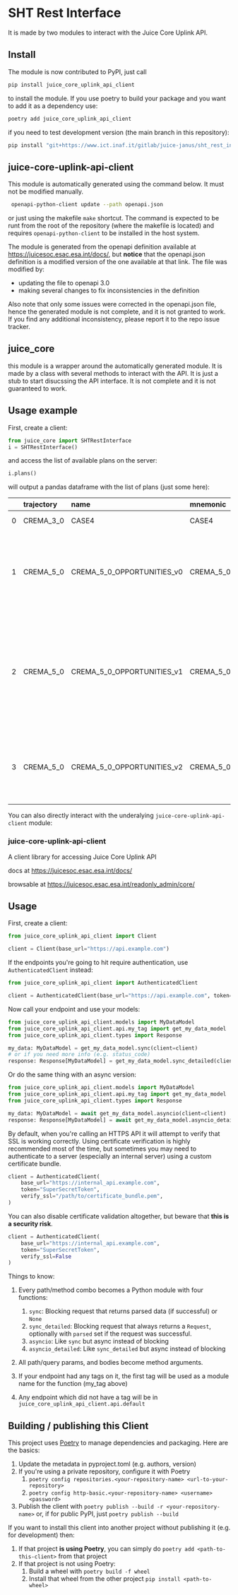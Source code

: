 # SHT Rest Interface

It is made by two modules to interact with the Juice Core Uplink 
API.

## Install

The module is now contributed to PyPI, just call

```bash
pip install juice_core_uplink_api_client
```

to install the module. If you use poetry to build your package and you want to add it as a dependency use:

```bash
poetry add juice_core_uplink_api_client
```

if you need to test development version (the main branch in this repository):

```bash
pip install "git+https://www.ict.inaf.it/gitlab/juice-janus/sht_rest_interface.git#egg=juice-core-uplink-api-client&subdirectory=juice-core-uplink-api-client"
```

## juice-core-uplink-api-client
This module is automatically generated using the command below. It must not be 
modified manually.

```bash 
 openapi-python-client update --path openapi.json 
```

or just using the makefile `make` shortcut. The command is expected to be runt 
from the root of the repository (where the makefile is located) and requires 
`openapi-python-client` to be installed in the host system.

The module is generated from the openapi definition available at 
https://juicesoc.esac.esa.int/docs/, but **notice** that the openapi.json definition is a modified version of the one 
available at that link. The file was modified by:
- updating the file to openapi 3.0
- making several changes to fix inconsistencies in the definition

Also note that only some issues were corrected in the openapi.json file,
hence the generated module is not complete, and it is not granted to work.
If you find any additional inconsistency, please report it to the repo issue 
tracker.


## juice_core 
this module is a wrapper around the automatically generated module. It is made 
by a class with several methods to interact with the API. It is just a stub to 
start disucssing the API interface. It is not complete and it is not guaranteed 
to work.

## Usage example

First, create a client:

```python
from juice_core import SHTRestInterface
i = SHTRestInterface()
```
and access the list of available plans on the server:

```python
i.plans()
```

will output a pandas dataframe with the list of plans (just some here):

|    | trajectory   | name                       | mnemonic                   | is_public   | created                    |   id | author   | description                                                                                                                                                           | refine_log   | ptr_file                                                                |
|---:|:-------------|:---------------------------|:---------------------------|:------------|:---------------------------|-----:|:---------|:----------------------------------------------------------------------------------------------------------------------------------------------------------------------|:-------------|:------------------------------------------------------------------------|
|  0 | CREMA_3_0    | CASE4                      | CASE4                      | True        | 2021-03-04 13:29:58.835199 |   17 | rlorente | Demonstration Case 4                                                                                                                                                  |              |                                                                         |
|  1 | CREMA_5_0    | CREMA_5_0_OPPORTUNITIES_v0 | CREMA_5_0_OPPORTUNITIES_v0 | True        | 2021-08-26 09:12:06.767139 |   31 | cvallat  | 1st run opf opportunities generation (UC22), based on existing definitions of oppportunities (inherited from crema 3_0)                                               |              | https://juicesoc.esac.esa.int/rest_api/file/trajectory%23CREMA_5_0.ptx/ |
|  2 | CREMA_5_0    | CREMA_5_0_OPPORTUNITIES_v1 | CREMA_5_0_OPPORTUNITIES_v1 | True        | 2021-10-04 13:49:49.262682 |   36 | cvallat  | Added two opportunities for JMAG_CALROL for the last 2 perijoves before JOI (PJ69 not considered since too clsoe to GoI for observations to take place --> MPAD rule) |              | https://juicesoc.esac.esa.int/rest_api/file/trajectory%23CREMA_5_0.ptx/ |
|  3 | CREMA_5_0    | CREMA_5_0_OPPORTUNITIES_v2 | CREMA_5_0_OPPORTUNITIES_v2 | True        | 2021-10-05 07:24:07.742653 |   37 | cvallat  | Modified GANYMEDE_GM opportunity around 3G3 for WG3 prime allocation (1 hour centered at CA)                                                                          |              | https://juicesoc.esac.esa.int/rest_api/file/trajectory%23CREMA_5_0.ptx/ |


You can also directly interact with the underalying `juice-core-uplink-api-client` module:


### juice-core-uplink-api-client
A client library for accessing Juice Core Uplink API

docs at https://juicesoc.esac.esa.int/docs/

browsable at https://juicesoc.esac.esa.int/readonly_admin/core/

## Usage
First, create a client:

```python
from juice_core_uplink_api_client import Client

client = Client(base_url="https://api.example.com")
```

If the endpoints you're going to hit require authentication, use `AuthenticatedClient` instead:

```python
from juice_core_uplink_api_client import AuthenticatedClient

client = AuthenticatedClient(base_url="https://api.example.com", token="SuperSecretToken")
```

Now call your endpoint and use your models:

```python
from juice_core_uplink_api_client.models import MyDataModel
from juice_core_uplink_api_client.api.my_tag import get_my_data_model
from juice_core_uplink_api_client.types import Response

my_data: MyDataModel = get_my_data_model.sync(client=client)
# or if you need more info (e.g. status_code)
response: Response[MyDataModel] = get_my_data_model.sync_detailed(client=client)
```

Or do the same thing with an async version:

```python
from juice_core_uplink_api_client.models import MyDataModel
from juice_core_uplink_api_client.api.my_tag import get_my_data_model
from juice_core_uplink_api_client.types import Response

my_data: MyDataModel = await get_my_data_model.asyncio(client=client)
response: Response[MyDataModel] = await get_my_data_model.asyncio_detailed(client=client)
```

By default, when you're calling an HTTPS API it will attempt to verify that SSL is working correctly. Using certificate verification is highly recommended most of the time, but sometimes you may need to authenticate to a server (especially an internal server) using a custom certificate bundle.

```python
client = AuthenticatedClient(
    base_url="https://internal_api.example.com", 
    token="SuperSecretToken",
    verify_ssl="/path/to/certificate_bundle.pem",
)
```

You can also disable certificate validation altogether, but beware that **this is a security risk**.

```python
client = AuthenticatedClient(
    base_url="https://internal_api.example.com", 
    token="SuperSecretToken", 
    verify_ssl=False
)
```

Things to know:
1. Every path/method combo becomes a Python module with four functions:
    1. `sync`: Blocking request that returns parsed data (if successful) or `None`
    1. `sync_detailed`: Blocking request that always returns a `Request`, optionally with `parsed` set if the request was successful.
    1. `asyncio`: Like `sync` but async instead of blocking
    1. `asyncio_detailed`: Like `sync_detailed` but async instead of blocking

1. All path/query params, and bodies become method arguments.
1. If your endpoint had any tags on it, the first tag will be used as a module name for the function (my_tag above)
1. Any endpoint which did not have a tag will be in `juice_core_uplink_api_client.api.default`

## Building / publishing this Client
This project uses [Poetry](https://python-poetry.org/) to manage dependencies  and packaging.  Here are the basics:
1. Update the metadata in pyproject.toml (e.g. authors, version)
1. If you're using a private repository, configure it with Poetry
    1. `poetry config repositories.<your-repository-name> <url-to-your-repository>`
    1. `poetry config http-basic.<your-repository-name> <username> <password>`
1. Publish the client with `poetry publish --build -r <your-repository-name>` or, if for public PyPI, just `poetry publish --build`

If you want to install this client into another project without publishing it (e.g. for development) then:
1. If that project **is using Poetry**, you can simply do `poetry add <path-to-this-client>` from that project
1. If that project is not using Poetry:
    1. Build a wheel with `poetry build -f wheel`
    1. Install that wheel from the other project `pip install <path-to-wheel>`
